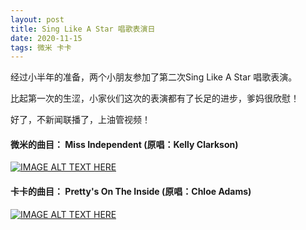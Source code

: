 ```yaml
---
layout: post
title: Sing Like A Star 唱歌表演日
date: 2020-11-15
tags: 微米 卡卡
---
```


经过小半年的准备，两个小朋友参加了第二次Sing Like A Star 唱歌表演。

比起第一次的生涩，小家伙们这次的表演都有了长足的进步，爹妈很欣慰！

好了，不新闻联播了，上油管视频！

#### 微米的曲目： Miss Independent (原唱：Kelly Clarkson) 


[![IMAGE ALT TEXT HERE](http://img.youtube.com/vi/JPddWEk8lMc/0.jpg)](http://www.youtube.com/watch?v=JPddWEk8lMc)


#### 卡卡的曲目： Pretty's On The Inside (原唱：Chloe Adams) 

[![IMAGE ALT TEXT HERE](http://img.youtube.com/vi/bARI-zX9aIY/0.jpg)](http://www.youtube.com/watch?v=bARI-zX9aIY)